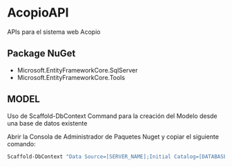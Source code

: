 # AcopioAPI

APIs para el sistema web Acopio

## Package NuGet

- Microsoft.EntityFrameworkCore.SqlServer
- Microsoft.EntityFrameworkCore.Tools

## MODEL

Uso de Scaffold-DbContext Command para la creación del Modelo desde una base de datos existente

Abrir la Consola de Administrador de Paquetes Nuget y copiar el siguiente comando:

```sh
Scaffold-DbContext "Data Source=[SERVER_NAME];Initial Catalog=[DATABASE_NAME]; Integrated Security=True; Trusted_Connection=True; TrustServerCertificate=True;" Microsoft.EntityFrameworkCore.SqlServer -OutputDir Models
```
